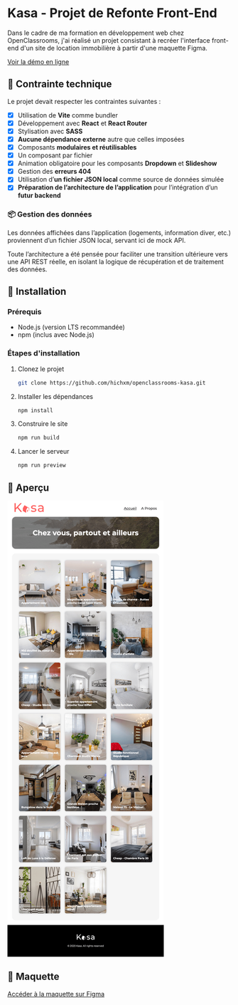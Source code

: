 # Kasa - Projet de Refonte Front-End

Dans le cadre de ma formation en développement web chez OpenClassrooms, j'ai réalisé un projet consistant à recréer l'interface front-end d'un site de location immobilière à partir d'une maquette Figma.

[Voir la démo en ligne](https://hichxm.github.io/openclassrooms-kasa/)

## 🎯 Contrainte technique

Le projet devait respecter les contraintes suivantes :

- [x] Utilisation de **Vite** comme bundler
- [x] Développement avec **React** et **React Router**
- [x] Stylisation avec **SASS**
- [x] **Aucune dépendance externe** autre que celles imposées
- [x] Composants **modulaires et réutilisables**
- [x] Un composant par fichier
- [x] Animation obligatoire pour les composants **Dropdown** et **Slideshow**
- [x] Gestion des **erreurs 404**
- [x] Utilisation d’**un fichier JSON local** comme source de données simulée
- [x] **Préparation de l’architecture de l’application** pour l’intégration d’un **futur backend**

### 📦 Gestion des données

Les données affichées dans l’application (logements, information diver, etc.) proviennent d’un fichier JSON local, servant ici de mock API.

Toute l’architecture a été pensée pour faciliter une transition ultérieure vers une API REST réelle, en isolant la logique de récupération et de traitement des données.

## 🚀 Installation

### Prérequis

- Node.js (version LTS recommandée)
- npm (inclus avec Node.js)

### Étapes d'installation

1. Clonez le projet
    ```bash
    git clone https://github.com/hichxm/openclassrooms-kasa.git
    ```
2. Installer les dépendances
    ```bash
    npm install
    ```
3. Construire le site
    ```bash
    npm run build
    ```
4. Lancer le serveur
   ```bash
   npm run preview
   ```
   
## 📸 Aperçu

[![Aperçu du projet](./doc/preview.png)](https://hichxm.github.io/openclassrooms-kasa/)

## 🧩 Maquette

[Accéder à la maquette sur Figma](https://www.figma.com/design/2BZEoBhyxt5IwZgRn0wGsL/Kasa_FR)